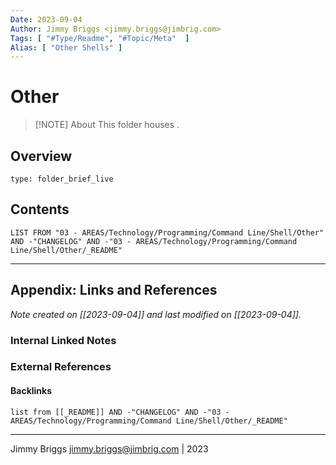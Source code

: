 ```yaml
---
Date: 2023-09-04
Author: Jimmy Briggs <jimmy.briggs@jimbrig.com>
Tags: [ "#Type/Readme", "#Topic/Meta"  ]
Alias: [ "Other Shells" ]
---
```


# Other

> [!NOTE] About
> This folder houses .

## Overview


```ccard
type: folder_brief_live
```
 

## Contents

```dataview
LIST FROM "03 - AREAS/Technology/Programming/Command Line/Shell/Other" AND -"CHANGELOG" AND -"03 - AREAS/Technology/Programming/Command Line/Shell/Other/_README"
```

***

## Appendix: Links and References

*Note created on [[2023-09-04]] and last modified on [[2023-09-04]].*

### Internal Linked Notes

### External References

#### Backlinks

```dataview
list from [[_README]] AND -"CHANGELOG" AND -"03 - AREAS/Technology/Programming/Command Line/Shell/Other/_README"
```


***

Jimmy Briggs <jimmy.briggs@jimbrig.com> | 2023
